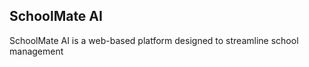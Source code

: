 

## SchoolMate AI
SchoolMate AI is a web-based platform designed to streamline school management 

